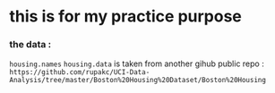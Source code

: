 # this is for my practice purpose
### the data : 
  `housing.names`
  `housing.data` 
  is taken from another gihub public repo : `https://github.com/rupakc/UCI-Data-Analysis/tree/master/Boston%20Housing%20Dataset/Boston%20Housing`
